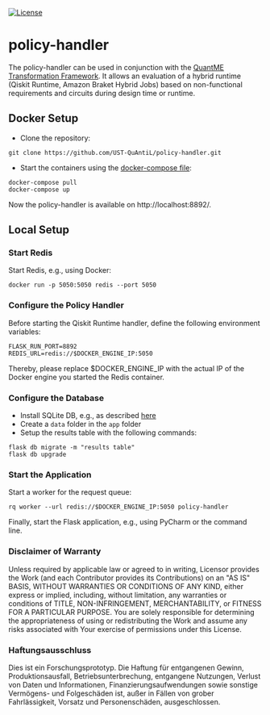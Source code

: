 [![License](https://img.shields.io/badge/License-Apache%202.0-blue.svg)](https://opensource.org/licenses/Apache-2.0)

# policy-handler


The policy-handler can be used in conjunction with the [QuantME Transformation Framework](https://github.com/UST-QuAntiL/QuantME-TransformationFramework).
It allows an evaluation of a hybrid runtime (Qiskit Runtime, Amazon Braket Hybrid Jobs) based on non-functional requirements and circuits during design time or runtime.

## Docker Setup

* Clone the repository:
```
git clone https://github.com/UST-QuAntiL/policy-handler.git
```

* Start the containers using the [docker-compose file](docker-compose.yml):
```
docker-compose pull
docker-compose up
```

Now the policy-handler is available on http://localhost:8892/.

## Local Setup

### Start Redis

Start Redis, e.g., using Docker:

```
docker run -p 5050:5050 redis --port 5050
```

### Configure the Policy Handler

Before starting the Qiskit Runtime handler, define the following environment variables:

```
FLASK_RUN_PORT=8892
REDIS_URL=redis://$DOCKER_ENGINE_IP:5050
```

Thereby, please replace $DOCKER_ENGINE_IP with the actual IP of the Docker engine you started the Redis container.

### Configure the Database

* Install SQLite DB, e.g., as described [here](https://blog.miguelgrinberg.com/post/the-flask-mega-tutorial-part-iv-database)
* Create a `data` folder in the `app` folder
* Setup the results table with the following commands:

```
flask db migrate -m "results table"
flask db upgrade
```

### Start the Application

Start a worker for the request queue:

```
rq worker --url redis://$DOCKER_ENGINE_IP:5050 policy-handler
```

Finally, start the Flask application, e.g., using PyCharm or the command line.


### Disclaimer of Warranty
Unless required by applicable law or agreed to in writing, Licensor provides the Work (and each Contributor provides its Contributions) on an "AS IS" BASIS, WITHOUT WARRANTIES OR CONDITIONS OF ANY KIND, either express or implied, including, without limitation, any warranties or conditions of TITLE, NON-INFRINGEMENT, MERCHANTABILITY, or FITNESS FOR A PARTICULAR PURPOSE. You are solely responsible for determining the appropriateness of using or redistributing the Work and assume any risks associated with Your exercise of permissions under this License.

### Haftungsausschluss
Dies ist ein Forschungsprototyp. Die Haftung für entgangenen Gewinn, Produktionsausfall, Betriebsunterbrechung, entgangene Nutzungen, Verlust von Daten und Informationen, Finanzierungsaufwendungen sowie sonstige Vermögens- und Folgeschäden ist, außer in Fällen von grober Fahrlässigkeit, Vorsatz und Personenschäden, ausgeschlossen.